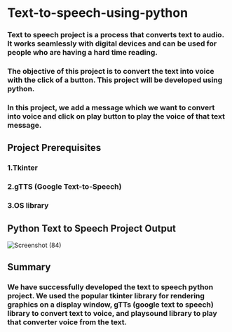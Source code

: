 # Text-to-speech-using-python
### Text to speech project is a process that converts text to audio. It works seamlessly with digital devices and can be used for people who are having a hard time reading.
### The objective of this project is to convert the text into voice with the click of a button. This project will be developed using python.
### In this project, we add a message which we want to convert into voice and click on play button to play the voice of that text message.

## Project Prerequisites
### 1.Tkinter 
### 2.gTTS (Google Text-to-Speech) 
### 3.OS library 

## Python Text to Speech Project Output
![Screenshot (84)](https://user-images.githubusercontent.com/65099575/150471934-d691a791-83e2-45e8-aad0-0dc4cb81596b.png)


## Summary
### We have successfully developed the text to speech python project. We used the popular tkinter library for rendering graphics on a display window, gTTs (google text to speech) library to convert text to voice, and playsound library to play that converter voice from the text.

